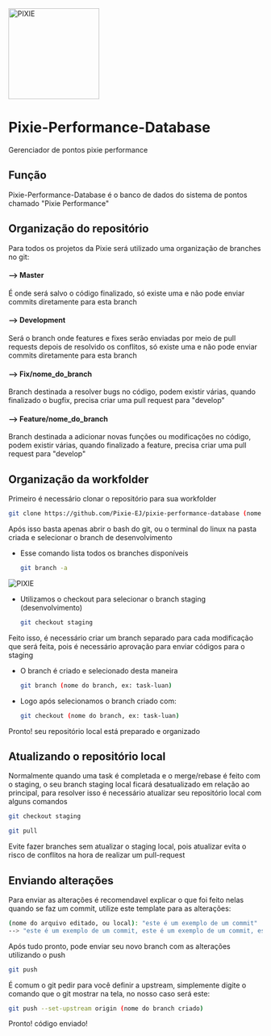 <img src="https://i.imgur.com/bjCwde7.png" width="180px" height="180px" alt="PIXIE">

# Pixie-Performance-Database
Gerenciador de pontos pixie performance

## Função
Pixie-Performance-Database é o banco de dados do sistema de pontos chamado "Pixie Performance"

## Organização do repositório
Para todos os projetos da Pixie será utilizado uma organização de branches no git:

#### --> Master
   É onde será salvo o código finalizado, só existe uma e não pode enviar commits diretamente para esta branch

#### --> Development
   Será o branch onde features e fixes serão enviadas por meio de pull requests depois de resolvido os conflitos, só existe uma e não pode enviar commits diretamente para esta branch

#### --> Fix/nome_do_branch
   Branch destinada a resolver bugs no código, podem existir várias, quando finalizado o bugfix, precisa criar uma pull request para "develop"

#### --> Feature/nome_do_branch
   Branch destinada a adicionar novas funções ou modificações no código, podem existir várias, quando finalizado a feature, precisa criar uma pull request para "develop"

## Organização da workfolder

Primeiro é necessário clonar o repositório para sua workfolder

   ```sh
   git clone https://github.com/Pixie-EJ/pixie-performance-database (nome da pasta)
   ```

Após isso basta apenas abrir o bash do git, ou o terminal do linux na pasta criada e selecionar o branch de desenvolvimento

   * Esse comando lista todos os branches disponíveis

      ```sh
      git branch -a
      ```
   
   <img src="https://i.imgur.com/1M2DyjR.png" width="" height="" alt="PIXIE">
   
   * Utilizamos o checkout para selecionar o branch staging (desenvolvimento)

      ```sh
      git checkout staging
      ```
   
Feito isso, é necessário criar um branch separado para cada modificação que será feita, pois é necessário aprovação para enviar códigos para o staging

   * O branch é criado e selecionado desta maneira

       ```sh
       git branch (nome do branch, ex: task-luan)
       ```
      
   * Logo após selecionamos o branch criado com:
   
       ```sh
       git checkout (nome do branch, ex: task-luan)
       ```
 
 Pronto! seu repositório local está preparado e organizado
 
 ## Atualizando o repositório local
 
 Normalmente quando uma task é completada e o merge/rebase é feito com o staging, o seu branch staging local ficará desatualizado em relação ao principal, para resolver isso é necessário atualizar seu repositório local com alguns comandos
 
   ```sh
   git checkout staging
   ```
   
   ```sh
   git pull
   ```
   
Evite fazer branches sem atualizar o staging local, pois atualizar evita o risco de conflitos na hora de realizar um pull-request

## Enviando alterações

Para enviar as alterações é recomendavel explicar o que foi feito nelas quando se faz um commit, utilize este template para as alterações:

   ```sh
   (nome do arquivo editado, ou local): "este é um exemplo de um commit"
   --> "este é um exemplo de um commit, este é um exemplo de um commit, este é um exemplo de um commit, este é um exemplo de um commit"
   ```

Após tudo pronto, pode enviar seu novo branch com as alterações utilizando o push

   ```sh
   git push
   ```
   
É comum o git pedir para você definir a upstream, simplemente digite o comando que o git mostrar na tela, no nosso caso será este:

   ```sh
   git push --set-upstream origin (nome do branch criado)
   ```
   
Pronto! código enviado!
